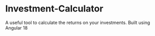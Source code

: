# Investment-Calculator
A useful tool to calculate the returns on your investments. Built using Angular 18
